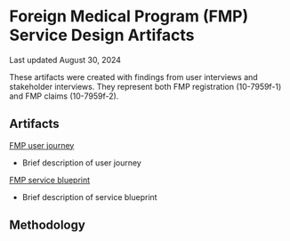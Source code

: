 # Foreign Medical Program (FMP) Service Design Artifacts
Last updated August 30, 2024

These artifacts were created with findings from user interviews and stakeholder interviews. They represent both FMP registration (10-7959f-1) and FMP claims (10-7959f-2).

## Artifacts

[FMP user journey](https://app.mural.co/t/departmentofveteransaffairs9999/m/departmentofveteransaffairs9999/1724962382694/72a151650d8862bb2489aa4ca14565e96b88b199?sender=u3844370d13a440a7859d3526)
- Brief description of user journey

[FMP service blueprint](https://app.mural.co/t/departmentofveteransaffairs9999/m/departmentofveteransaffairs9999/1725035571692/b737629f7a1a301d63b754c5ce3a80b0b5948acd?sender=u3844370d13a440a7859d3526)
- Brief description of service blueprint

## Methodology
